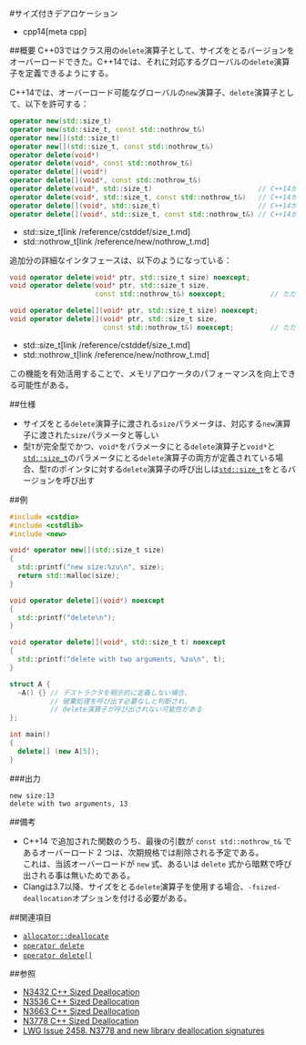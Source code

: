 #サイズ付きデアロケーション
* cpp14[meta cpp]

##概要
C++03ではクラス用の`delete`演算子として、サイズをとるバージョンをオーバーロードできた。C++14では、それに対応するグローバルの`delete`演算子を定義できるようにする。

C++14では、オーバーロード可能なグローバルの`new`演算子、`delete`演算子として、以下を許可する：

```cpp
operator new(std::size_t)
operator new(std::size_t, const std::nothrow_t&)
operator new[](std::size_t)
operator new[](std::size_t, const std::nothrow_t&)
operator delete(void*)
operator delete(void*, const std::nothrow_t&)
operator delete[](void*)
operator delete[](void*, const std::nothrow_t&)
operator delete(void*, std::size_t)                          // C++14から追加
operator delete(void*, std::size_t, const std::nothrow_t&)   // C++14から追加（ただし、備考を参照）
operator delete[](void*, std::size_t)                        // C++14から追加
operator delete[](void*, std::size_t, const std::nothrow_t&) // C++14から追加（ただし、備考を参照）
```
* std::size_t[link /reference/cstddef/size_t.md]
* std::nothrow_t[link /reference/new/nothrow_t.md]


追加分の詳細なインタフェースは、以下のようになっている：

```cpp
void operator delete(void* ptr, std::size_t size) noexcept;
void operator delete(void* ptr, std::size_t size,
                     const std::nothrow_t&) noexcept;           // ただし、備考を参照

void operator delete[](void* ptr, std::size_t size) noexcept;
void operator delete[](void* ptr, std::size_t size,
                       const std::nothrow_t&) noexcept;         // ただし、備考を参照
```
* std::size_t[link /reference/cstddef/size_t.md]
* std::nothrow_t[link /reference/new/nothrow_t.md]

この機能を有効活用することで、メモリアロケータのパフォーマンスを向上できる可能性がある。


##仕様
- サイズをとる`delete`演算子に渡される`size`パラメータは、対応する`new`演算子に渡された`size`パラメータと等しい
- 型`T`が完全型でかつ、`void*`をパラメータにとる`delete`演算子と`void*`と[`std::size_t`](/reference/cstddef/size_t.md)のパラメータにとる`delete`演算子の両方が定義されている場合、型`T`のポインタに対する`delete`演算子の呼び出しは[`std::size_t`](/reference/cstddef/size_t.md)をとるバージョンを呼び出す


##例
```cpp
#include <cstdio>
#include <cstdlib>
#include <new>

void* operator new[](std::size_t size)
{
  std::printf("new size:%zu\n", size);
  return std::malloc(size);
}

void operator delete[](void*) noexcept
{
  std::printf("delete\n");
}

void operator delete[](void*, std::size_t t) noexcept
{
  std::printf("delete with two arguments, %zu\n", t);
}

struct A {
  ~A() {} // デストラクタを明示的に定義しない場合、
          // 破棄処理を呼び出す必要なしと判断され、
          // delete演算子が呼び出されない可能性がある
};

int main()
{
  delete[] (new A[5]);
}
```


###出力
```
new size:13
delete with two arguments, 13
```


##備考
- C++14 で追加された関数のうち、最後の引数が `const std::nothrow_t&` であるオーバーロード 2 つは、次期規格では削除される予定である。  
	これは、当該オーバーロードが `new` 式、あるいは `delete` 式から暗黙で呼び出される事は無いためである。
- Clangは3.7以降、サイズをとる`delete`演算子を使用する場合、`-fsized-deallocation`オプションを付ける必要がある。


##関連項目
- [`allocator::deallocate`](/reference/memory/allocator/deallocate.md)
- [`operator delete`](/reference/new/op_delete.md)
- [`operator delete[]`](/reference/new/op_delete[].md)


##参照
- [N3432 C++ Sized Deallocation](http://www.open-std.org/jtc1/sc22/wg21/docs/papers/2012/n3432.html)
- [N3536 C++ Sized Deallocation](http://www.open-std.org/jtc1/sc22/wg21/docs/papers/2013/n3536.html)
- [N3663 C++ Sized Deallocation](http://www.open-std.org/jtc1/sc22/wg21/docs/papers/2013/n3663.html)
- [N3778 C++ Sized Deallocation](http://www.open-std.org/jtc1/sc22/wg21/docs/papers/2013/n3778.html)
- [LWG Issue 2458. N3778 and new library deallocation signatures](http://www.open-std.org/jtc1/sc22/wg21/docs/lwg-defects.html#2458)
